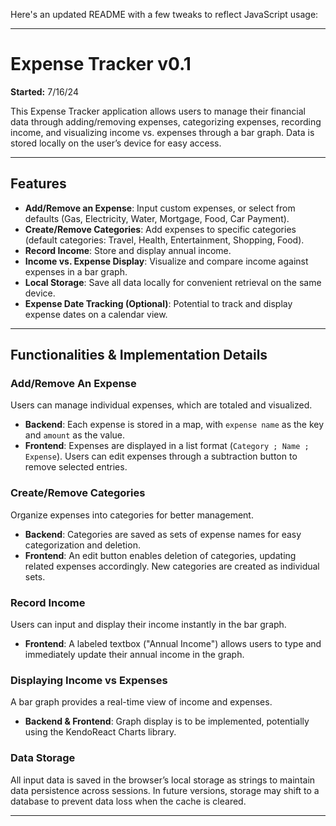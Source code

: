 Here's an updated README with a few tweaks to reflect JavaScript usage:

---

# Expense Tracker v0.1

**Started:** 7/16/24

This Expense Tracker application allows users to manage their financial data through adding/removing expenses, categorizing expenses, recording income, and visualizing income vs. expenses through a bar graph. Data is stored locally on the user’s device for easy access.

---

## Features
- **Add/Remove an Expense**: Input custom expenses, or select from defaults (Gas, Electricity, Water, Mortgage, Food, Car Payment).
- **Create/Remove Categories**: Add expenses to specific categories (default categories: Travel, Health, Entertainment, Shopping, Food).
- **Record Income**: Store and display annual income.
- **Income vs. Expense Display**: Visualize and compare income against expenses in a bar graph.
- **Local Storage**: Save all data locally for convenient retrieval on the same device.
- **Expense Date Tracking (Optional)**: Potential to track and display expense dates on a calendar view.

---

## Functionalities & Implementation Details

### Add/Remove An Expense 
Users can manage individual expenses, which are totaled and visualized.
- **Backend**: Each expense is stored in a map, with `expense name` as the key and `amount` as the value.
- **Frontend**: Expenses are displayed in a list format (`Category ; Name ; Expense`). Users can edit expenses through a subtraction button to remove selected entries.

### Create/Remove Categories 
Organize expenses into categories for better management.
- **Backend**: Categories are saved as sets of expense names for easy categorization and deletion.
- **Frontend**: An edit button enables deletion of categories, updating related expenses accordingly. New categories are created as individual sets.

### Record Income 
Users can input and display their income instantly in the bar graph.
- **Frontend**: A labeled textbox ("Annual Income") allows users to type and immediately update their annual income in the graph.

### Displaying Income vs Expenses 
A bar graph provides a real-time view of income and expenses.
- **Backend & Frontend**: Graph display is to be implemented, potentially using the KendoReact Charts library.

### Data Storage
All input data is saved in the browser’s local storage as strings to maintain data persistence across sessions. In future versions, storage may shift to a database to prevent data loss when the cache is cleared.

--- 

